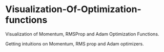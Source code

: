 # Visualization-Of-Optimization-functions
Visualization of Momentum, RMSProp and Adam Optimization Functions.

Getting intuitions on Momentum, RMS prop and Adam optimizers. 
